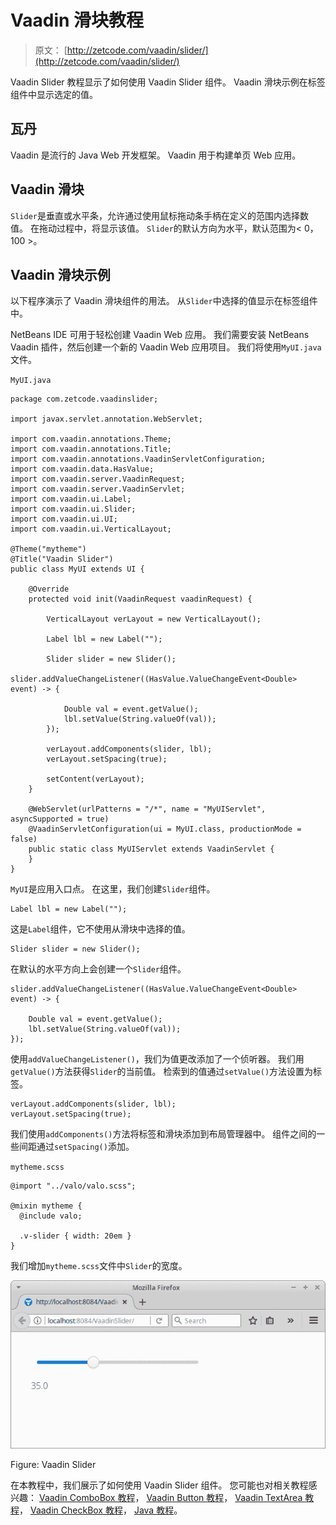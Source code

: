 # Vaadin 滑块教程

> 原文： [http://zetcode.com/vaadin/slider/](http://zetcode.com/vaadin/slider/)

Vaadin Slider 教程显示了如何使用 Vaadin Slider 组件。 Vaadin 滑块示例在标签组件中显示选定的值。

## 瓦丹

Vaadin 是流行的 Java Web 开发框架。 Vaadin 用于构建单页 Web 应用。

## Vaadin 滑块

`Slider`是垂直或水平条，允许通过使用鼠标拖动条手柄在定义的范围内选择数值。 在拖动过程中，将显示该值。 `Slider`的默认方向为水平，默认范围为&lt; 0，100 &gt;。

## Vaadin 滑块示例

以下程序演示了 Vaadin 滑块组件的用法。 从`Slider`中选择的值显示在标签组件中。

NetBeans IDE 可用于轻松创建 Vaadin Web 应用。 我们需要安装 NetBeans Vaadin 插件，然后创建一个新的 Vaadin Web 应用项目。 我们将使用`MyUI.java`文件。

`MyUI.java`

```
package com.zetcode.vaadinslider;

import javax.servlet.annotation.WebServlet;

import com.vaadin.annotations.Theme;
import com.vaadin.annotations.Title;
import com.vaadin.annotations.VaadinServletConfiguration;
import com.vaadin.data.HasValue;
import com.vaadin.server.VaadinRequest;
import com.vaadin.server.VaadinServlet;
import com.vaadin.ui.Label;
import com.vaadin.ui.Slider;
import com.vaadin.ui.UI;
import com.vaadin.ui.VerticalLayout;

@Theme("mytheme")
@Title("Vaadin Slider")
public class MyUI extends UI {

    @Override
    protected void init(VaadinRequest vaadinRequest) {

        VerticalLayout verLayout = new VerticalLayout();

        Label lbl = new Label("");

        Slider slider = new Slider();
        slider.addValueChangeListener((HasValue.ValueChangeEvent<Double> event) -> {

            Double val = event.getValue();
            lbl.setValue(String.valueOf(val));
        });

        verLayout.addComponents(slider, lbl);
        verLayout.setSpacing(true);

        setContent(verLayout);
    }

    @WebServlet(urlPatterns = "/*", name = "MyUIServlet", asyncSupported = true)
    @VaadinServletConfiguration(ui = MyUI.class, productionMode = false)
    public static class MyUIServlet extends VaadinServlet {
    }
}

```

`MyUI`是应用入口点。 在这里，我们创建`Slider`组件。

```
Label lbl = new Label("");

```

这是`Label`组件，它不使用从滑块中选择的值。

```
Slider slider = new Slider();

```

在默认的水平方向上会创建一个`Slider`组件。

```
slider.addValueChangeListener((HasValue.ValueChangeEvent<Double> event) -> {

    Double val = event.getValue();
    lbl.setValue(String.valueOf(val));
});

```

使用`addValueChangeListener()`，我们为值更改添加了一个侦听器。 我们用`getValue()`方法获得`Slider`的当前值。 检索到的值通过`setValue()`方法设置为标签。

```
verLayout.addComponents(slider, lbl);
verLayout.setSpacing(true);

```

我们使用`addComponents()`方法将标签和滑块添加到布局管理器中。 组件之间的一些间距通过`setSpacing()`添加。

`mytheme.scss`

```
@import "../valo/valo.scss";

@mixin mytheme {
  @include valo;

  .v-slider { width: 20em }
}

```

我们增加`mytheme.scss`文件中`Slider`的宽度。

![Vaadin Slider](img/ee96d8dd699b5f04e257a9cdcd260274.jpg)

Figure: Vaadin Slider

在本教程中，我们展示了如何使用 Vaadin Slider 组件。 您可能也对相关教程感兴趣： [Vaadin ComboBox 教程](/vaadin/combobox/)， [Vaadin Button 教程](/vaadin/button/)， [Vaadin TextArea 教程](/vaadin/textarea/)， [Vaadin CheckBox 教程](/vaadin/checkbox/)， [Java 教程](/lang/java/)。